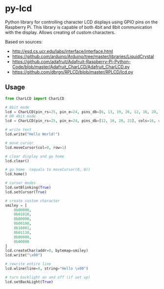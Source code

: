 # py-lcd

Python library for controlling character LCD displays using GPIO pins on the Raspberry Pi.
This library is capable of both 4bit and 8bit communication with the display. Allows creating of custom characters.

Based on sources:
 * http://esd.cs.ucr.edu/labs/interface/interface.html
 * https://github.com/arduino/Arduino/tree/master/libraries/LiquidCrystal
 * https://github.com/adafruit/Adafruit-Raspberry-Pi-Python-Code/blob/master/Adafruit_CharLCD/Adafruit_CharLCD.py
 * https://github.com/dbrgn/RPLCD/blob/master/RPLCD/lcd.py

## Usage

```python
from CharLCD import CharLCD

# 8bit mode
lcd = CharLCD(pin_rs=25, pin_e=24, pins_db=[6, 13, 19, 26, 12, 16, 20, 21], cols=16, rows=2)
# OR 4bit mode
lcd = CharLCD(pin_rs=25, pin_e=24, pins_db=[12, 16, 20, 21], cols=16, rows=2)

# write text
lcd.write("Hello World!")

# move cursor
lcd.moveCursor(col=0, row=1)

# clear display and go home
lcd.clear()

# go home  (equals to moveCursor(0, 0))
lcd.home()

# cursor modes
lcd.setBlinking(True)
lcd.setCursor(True)

# create custom character
smiley = [
	0b00000,
	0b01010,
	0b00000,
	0b00100,
	0b10001,
	0b01110,
	0b00000,
	0b00000
]
lcd.createChar(addr=0, bytemap=smiley)
lcd.write("\x00")

# rewrite entire line
lcd.wline(line=0, string="Hello \x00")

# turn backlight on and off (if set up)
lcd.setBackLight(True)
```

